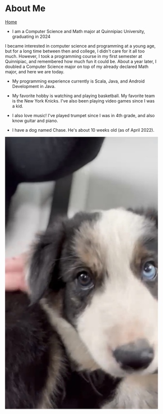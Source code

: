 # About Me

[Home](./index)

- I am a Computer Science and Math major at Quinnipiac University, graduating in 2024

I became interested in computer science and programming at a young age, but for a long time between then and college,
I didn't care for it all too much.  However, I took a programming course in my first semester at Quinnipiac, and remembered how much fun
it could be.  About a year later, I doubled a Computer Science major on top of my already declared Math major, and here we are today.

- My programming experience currently is Scala, Java, and Android Development in Java.
- My favorite hobby is watching and playing basketball.  My favorite team is the New York Knicks.  I've also been playing video games since I was a kid.
- I also love music!  I've played trumpet since I was in 4th grade, and also know guitar and piano.

- I have a dog named Chase.  He's about 10 weeks old (as of April 2022).

![Chase](./assets/images/chase.png)

